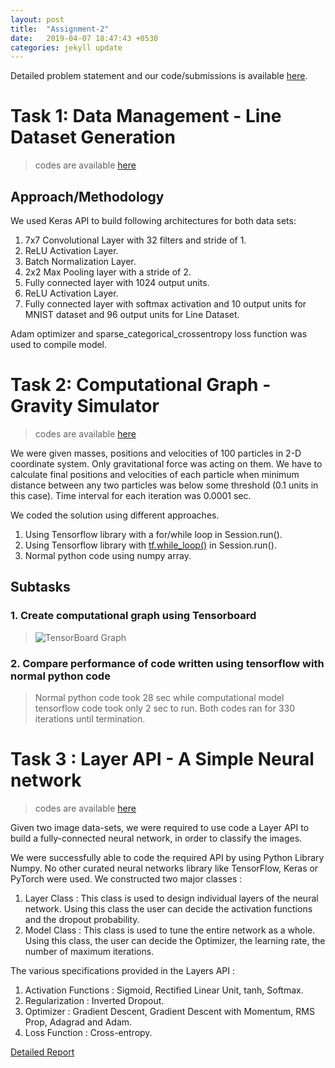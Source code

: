 ```yaml
---
layout: post
title:  "Assignment-2"
date:   2019-04-07 18:47:43 +0530
categories: jekyll update
---
```

[github repo]: https://github.com/akhileshdevrari/CS-671/tree/master/Assignment-2/
[task1]: https://github.com/akhileshdevrari/CS-671/tree/master/Assignment-2/Task-1
[task2]: https://github.com/akhileshdevrari/CS-671/tree/master/Assignment-2/Task-2
[task3]: https://github.com/akhileshdevrari/CS-671/tree/master/Assignment-2/Task-3
[task3 report]: https://github.com/akhileshdevrari/CS-671/blob/master/Assignment-1/Task-3/Neural_Network_Layer_API.pdf

Detailed problem statement and our code/submissions is available [here][github repo].

# Task 1: Data Management - Line Dataset Generation

>codes are available [here][task1]


## Approach/Methodology

We used Keras API to build following architectures for both data sets:
1. 7x7 Convolutional Layer with 32 filters and stride of 1.
2. ReLU Activation Layer.
3. Batch Normalization Layer.
4. 2x2 Max Pooling layer with a stride of 2.
5. Fully connected layer with 1024 output units.
6. ReLU Activation Layer.
7. Fully connected layer with softmax activation and 10 output units for MNIST dataset and 96 output units for Line Dataset.

Adam optimizer and sparse_categorical_crossentropy loss function was used to compile model.

# Task 2: Computational Graph - Gravity Simulator

>codes are available [here][task2]

We were given masses, positions and velocities of 100 particles in 2-D coordinate system. Only gravitational force was acting on them. We have to calculate final positions and velocities of each particle when minimum distance between any two particles was below some threshold (0.1 units in this case). Time interval for each iteration was 0.0001 sec.

We coded the solution using different approaches.

1. Using Tensorflow library with a for/while loop in Session.run().
2. Using Tensorflow library with [tf.while_loop()](https://www.tensorflow.org/api_docs/python/tf/while_loop) in Session.run().
3. Normal python code using numpy array.

## Subtasks

### 1.  Create computational graph using Tensorboard

>![TensorBoard Graph]({{site.baseurl}}/img/tb.png)

### 2.  Compare performance of code written using tensorflow with normal python code

>Normal python code took 28 sec while computational model tensorflow code took only 2 sec to run. Both codes ran for 330 iterations until termination.

# Task 3 : Layer API - A Simple Neural network

>codes are available [here][task3]

Given two image data-sets, we were required to use code a Layer API to build a fully-connected neural network, in order to classify the images.

We were successfully able to code the required API by using Python Library Numpy. No other curated neural networks library like TensorFlow, Keras or PyTorch were used.
We constructed two major classes :

 1. Layer Class : This class is used to design individual layers of the neural network. Using this class the user can decide the activation functions and the dropout probability.
 2. Model Class : This class is used to tune the entire network as a whole. Using this class, the user can decide the Optimizer, the learning rate, the number of maximum iterations.

The various specifications provided in the Layers API :

 1. Activation Functions : Sigmoid, Rectified Linear Unit, tanh, Softmax.
 2. Regularization : Inverted Dropout.
 3. Optimizer : Gradient Descent, Gradient Descent with Momentum, RMS Prop, Adagrad and Adam.
 4. Loss Function : Cross-entropy.

[Detailed Report]({{site.baseurl}}/assets/Neural_Network_Layer_API.pdf)
